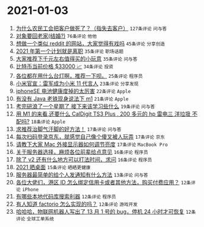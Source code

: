 # 2021-01-03

1. [为什么农民工会把客户做死了？（指失去客户）](https://www.v2ex.com/t/741218) `127条评论` `问与答`
1. [对象要回老家(结婚?)](https://www.v2ex.com/t/741194) `76条评论` `他他`
1. [想做一个类似 reddit 的网站，大家觉得有戏吗](https://www.v2ex.com/t/741208) `45条评论` `分享创造`
1. [2021 年第一个计划就是离职](https://www.v2ex.com/t/741147) `35条评论` `职场话题`
1. [大家推荐下千元左右值得买的小玩意](https://www.v2ex.com/t/741221) `35条评论` `问与答`
1. [比特币当前价格 $33000 📈](https://www.v2ex.com/t/741190) `34条评论` `投资`
1. [各位都在用什么台灯啊，推荐一下呗。](https://www.v2ex.com/t/741253) `25条评论` `程序员`
1. [小米官宣：雷军成为小米 11 代言人](https://www.v2ex.com/t/741252) `23条评论` `分享发现`
1. [iphoneSE 电池健康度掉的太厉害](https://www.v2ex.com/t/741251) `22条评论` `Apple`
1. [有没有 Java 老铁现身说法下 m1](https://www.v2ex.com/t/741149) `21条评论` `Apple`
1. [考完研浪了一个星期了 接下来该学习些什么](https://www.v2ex.com/t/741152) `19条评论` `问与答`
1. [用 M1 的来看,还要什么 CalDigit TS3 Plus , 200 多元的 hp 雷电三 洋垃圾 不配吗?](https://www.v2ex.com/t/741207) `18条评论` `Apple`
1. [求推荐治脚气汗脚的好方法！](https://www.v2ex.com/t/741263) `17条评论` `问与答`
1. [每次扫码登录京东，就感觉自己像个傻叉被人玩弄](https://www.v2ex.com/t/741220) `17条评论` `京东`
1. [请教下大家 Mac 外接显示器如何调节亮度](https://www.v2ex.com/t/741155) `17条评论` `MacBook Pro`
1. [关于服务器选择，麻烦各位前辈给点意见](https://www.v2ex.com/t/741178) `16条评论` `程序员`
1. [除了 v2 还有什么地方可以打法时间，求问](https://www.v2ex.com/t/741168) `16条评论` `程序员`
1. [2021 晒桌面](https://www.v2ex.com/t/741275) `15条评论` `晒晒更健康`
1. [服务器最简单的给个人发通知有什么方法](https://www.v2ex.com/t/741156) `13条评论` `问与答`
1. [各位大佬们，港区 ID 怎么绑定信用卡或者其他方法，购买付费应用？](https://www.v2ex.com/t/741248) `12条评论` `iPhone`
1. [有哪些本地代码库搜索利器](https://www.v2ex.com/t/741243) `12条评论` `程序员`
1. [有人知道 factorio 怎么实现的吗？](https://www.v2ex.com/t/741181) `12条评论` `游戏开发`
1. [哈哈哈，物联网机器人写出了 13 月 1 号的 bug，停机 24 小时才可恢复](https://www.v2ex.com/t/741161) `12条评论` `全球工单系统`
